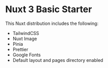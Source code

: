# Nuxt 3 Basic Starter

This Nuxt distribution includes the following:

-   TailwindCSS
-   Nuxt Image
-   Pinia
-   Prettier
-   Google Fonts
-   Default layout and pages directory enabled
